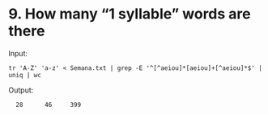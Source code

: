 # 9. How many “1 syllable” words are there

Input:


    tr 'A-Z' 'a-z' < Semana.txt | grep -E '^[^aeiou]*[aeiou]+[^aeiou]*$' | uniq | wc

Output: 

      28      46     399